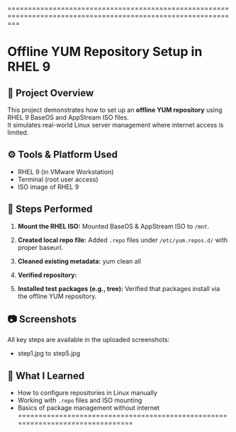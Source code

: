 ===============================================================================================================
# Offline YUM Repository Setup in RHEL 9

## 📌 Project Overview
This project demonstrates how to set up an **offline YUM repository** using RHEL 9 BaseOS and AppStream ISO files.  
It simulates real-world Linux server management where internet access is limited.

## ⚙️ Tools & Platform Used
- RHEL 9 (in VMware Workstation)
- Terminal (root user access)
- ISO image of RHEL 9

## 🧩 Steps Performed

1. **Mount the RHEL ISO:**
   Mounted BaseOS & AppStream ISO to `/mnt`.

2. **Created local repo file:**
   Added `.repo` files under `/etc/yum.repos.d/` with proper baseurl.

3. **Cleaned existing metadata:**
yum clean all

4. **Verified repository:**
   
5. **Installed test packages (e.g., tree):**
Verified that packages install via the offline YUM repository.

## 📷 Screenshots
All key steps are available in the uploaded screenshots:
- step1.jpg to step5.jpg

## 🧠 What I Learned
- How to configure repositories in Linux manually
- Working with `.repo` files and ISO mounting
- Basics of package management without internet
===============================================================================
